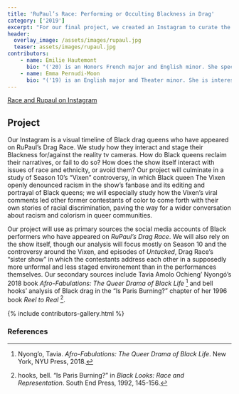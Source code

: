 ```yaml
---
title: 'RuPaul’s Race: Performing or Occulting Blackness in Drag'
category: ['2019']
excerpt: "For our final project, we created an Instagram to curate the legacy of Black queens who have appeared on RuPaul’s Drag Race. We are interested in exploring how Black drag queens respond to racism in the show and its fanbase, and how they interact with/subvert a camera that often attempts to reduce them to stereotypical roles."
header:
  overlay_image: /assets/images/rupaul.jpg
  teaser: assets/images/rupaul.jpg
contributors:
    - name: Emilie Hautemont
      bio: "('20) is an Honors French major and English minor. She specializes in postcolonial literature and is particularly interested in gender and sexuality. Her interest in Cultural Studies was sparked by constant traveling between the U.S, where she was raised, and France, where her larger family resides. She is new to the world of Drag Race and finds RuPaul slightly terrifying."
    - name: Emma Pernudi-Moon
      bio: "('19) is an English major and Theater minor. She is interested in performance, representation, and how subjects of color contest with white supremacist ways of seeing. She wonders if these contestations can be accurately theorized from her position as a non-Black scholar and invites additional interventions. She has watched 14 seasons of Drag Race and is working on her 15th."
---
```


<div id="instagram-feed"></div>

<a href="https://www.instagram.com/race_and_rupaul/" itemprop="sameAs" rel="nofollow noopener noreferrer"><i class="fab fa-fw fa-instagram" aria-hidden="true"></i>Race and Rupaul on Instagram</a>

## Project

Our Instagram is a visual timeline of Black drag queens who have appeared on RuPaul’s Drag Race. We study how they interact and stage their Blackness for/against the reality tv cameras. How do Black queens reclaim their narratives, or fail to do so? How does the show itself interact with issues of race and ethnicity, or avoid them? Our project will culminate in a study of Season 10’s “Vixen” controversy, in which Black queen The Vixen openly denounced racism in the show’s fanbase and its editing and portrayal of Black queens; we will especially study how the Vixen’s viral comments led other former contestants of color to come forth with their own stories of racial discrimination, paving the way for a wider conversation about racism and colorism in queer communities.  

Our project will use as primary sources the social media accounts of Black performers who have appeared on *RuPaul’s Drag Race*. We will also rely on the show itself, though our analysis will focus mostly on Season 10 and the controversy around the Vixen, and episodes of *Untucked*, Drag Race’s “sister show” in which the contestants address each other in a supposedly more unformal and less staged environement than in the performances themselves. Our secondary sources include Tavia Amolo Ochieng’ Nyongó’s 2018 book *Afro-Fabulations: The Queer Drama of Black Life* [^1] and bell hooks’ analysis of Black drag in the “Is Paris Burning?” chapter of her 1996 book *Reel to Real* [^2].

{% include contributors-gallery.html %}

### References

[^1]: Nyong’o, Tavia. *Afro-Fabulations: The Queer Drama of Black Life*. New York, NYU Press, 2018.

[^2]: hooks, bell. “Is Paris Burning?” in *Black Looks: Race and Representation*. South End Press, 1992, 145-156.

